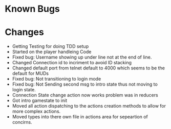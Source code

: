 # Known Bugs

# Changes
* Getting Testing for doing TDD setup
* Started on the player handleing Code
* Fixed bug: Username showing up under line not at the end of line.
* Changed Connection id to incriment to avoid ID stacking
* Changed default port from telnet default to 4000 which seems to be the default for MUDs
* Fixed bug: Not transitioning to login mode
* Fixed bug: Not Sending second msg to intro state thus not moving to login state.
* Connection State change action now works problem was in reducers
* Got intro gamestate to init
* Moved all action dispatching to the actions creation methods to allow for more complex actions.
* Moved types into there own file in actions area for sepeartion of concirns.